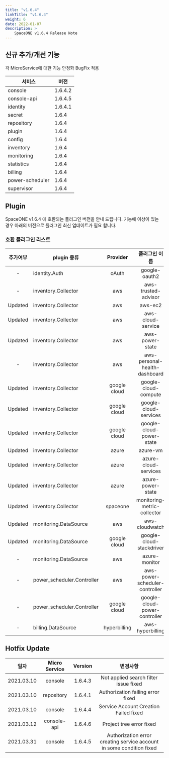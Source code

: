 ```yaml
---
title: "v1.6.4"
linkTitle: "v1.6.4"
weight: 6
date: 2022-01-07
description: >
    SpaceONE v1.6.4 Release Note
---
```



## 신규 추가/개선 기능

각 MicroService에 대한 기능 안정화 BugFix 적용

| 서비스                   | 버전      |
|-----------------------|---------|
| console     		        | 1.6.4.2 |
| console-api     	     | 1.6.4.5 |
| identity     		       | 1.6.4.1 |
| secret     		         | 1.6.4   |
| repository     	      | 1.6.4   |
| plugin     		         | 1.6.4   |
| config     		         | 1.6.4   |
| inventory     	       | 1.6.4   |
| monitoring     	      | 1.6.4   |
| statistics     	      | 1.6.4   |
| billing     		        | 1.6.4   |
| power-scheduler     	 | 1.6.4   |
| supervisor     	      | 1.6.4   |

## Plugin 
SpaceONE v1.6.4 에 호환되는 플러그인 버전을 안내 드립니다. 
기능에 이상이 있는 경우 아래의 버전으로 플러그인 최신 업데이트가 필요 합니다.

### 호환 플러그인 리스트

|추가여부|plugin 종류|Provider|플러그인 이름|버전|
|:---:|---|:---:|:---:|:---:|
|-|identity.Auth|oAuth|google-oauth2|v1.1|
|-|inventory.Collector|aws|aws-trusted-advisor|v1.2|
|Updated|inventory.Collector|aws|aws-ec2|v1.10|
|Updated|inventory.Collector|aws|aws-cloud-service|v1.8.2|
|Updated|inventory.Collector|aws|aws-power-state|v1.5.1|
|-|inventory.Collector|aws|aws-personal-health-dashboard|v1.1|
|Updated|inventory.Collector|google cloud|google-cloud-compute|v1.2.5|
|Updated|inventory.Collector|google cloud|google-cloud-services|v1.1.9|
|Updated|inventory.Collector|google cloud|google-cloud-power-state|v1.1.2|
|Updated|inventory.Collector|azure|azure-vm|v1.2.1|
|Updated|inventory.Collector|azure|azure-cloud-services|v1.1.1|
|Updated|inventory.Collector|azure|azure-power-state|v1.0|
|Updated|inventory.Collector|spaceone|monitoring-metric-collector|v1.1|
|Updated|monitoring.DataSource|aws|aws-cloudwatch|v1.1|
|Updated|monitoring.DataSource|google cloud|google-cloud-stackdriver|v1.0.3|
|-|monitoring.DataSource|aws|azure-monitor|v1.0|
|-|power_scheduler.Controller|aws|aws-power-scheduler-controller|v1.4.4|
|-|power_scheduler.Controller|google cloud|google-cloud-power-controller|v1.1.2|
|-|billing.DataSource|hyperbilling|aws-hyperbilling|v1.0.2|


## Hotfix Update
|일자|Micro Service|Version|변경사항|
|---|:---:|:---:|:---:|
|2021.03.10|console|1.6.4.3|Not applied search filter issue fixed |
|2021.03.10|repository|1.6.4.1|Authorization failing error fixed|
|2021.03.10|console|1.6.4.4|Service Account Creation Failed fixed|
|2021.03.12|console-api|1.6.4.6|Project tree error fixed|
|2021.03.31|console|1.6.4.5|Authorization error creating service account in some condition fixed|

